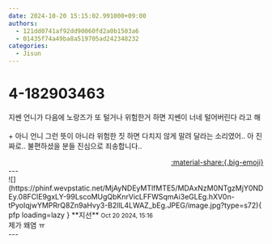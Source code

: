 ```yaml
---
date: 2024-10-20 15:15:02.991000+09:00
authors:
  - 121dd0741af92dd90060fd2a0b1503a6
  - 01435f74a49ba8a519705ad242348232
categories:
  - Jisun
---
```


# 4-182903463

<div class="post-container" markdown="1">
<div class="content-container md-sidebar__scrollwrap" markdown="1">

지쎈 언니가 다음에 노랑즈가 또 털거나 위험한거 하면 지쎈이 너네 털어버린다 라고 해<br><br>+ 아니 언니 그런 뜻이 아니라 위험한 짓 하면 다치지 않게 말려 달라는 소리였어.. 아 진짜로.. 불편하셨을 분들 진심으로 죄송합니다..

</div>
</div>

<div style="text-align: right;" markdown="1">
<a href="https://weverse.io/fromis9/fanpost/4-182903463" style="text-align: right;">:material-share:{.big-emoji}</a>
</div>
---

<div class="comments-container md-sidebar__scrollwrap" markdown="1">
<div class="comment" markdown="1">
<div class='id-container' markdown="1">
![](https://phinf.wevpstatic.net/MjAyNDEyMTlfMTE5/MDAxNzM0NTgzMjY0NDEy.08FClE9gxLY-99LscoMUgQbKnrVicLFFWSqmAi3eGLEg.hXV0n-tPyoIqjwYMPRrQ8Zn9aHvy3-B2llL4LWAZ_bEg.JPEG/image.jpg?type=s72){ pfp loading=lazy }
**<span class="artist">지선</span>** <small>Oct 20 2024, 15:16</small><br>
</div>
<div class='comment-body' markdown="1">
제가 왜염 ㅠ
</div>
</div>
</div>
---

